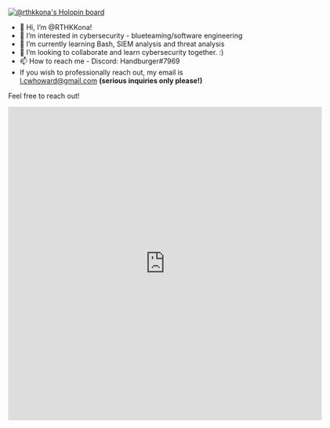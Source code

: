 [![@rthkkona's Holopin board](https://holopin.io/api/user/board?user=rthkkona)](https://holopin.io/@rthkkona)

- 👋 Hi, I’m @RTHKKona!
- 👀 I’m interested in cybersecurity - blueteaming/software engineering
- 🌱 I’m currently learning Bash, SIEM analysis and threat analysis
- 💞️ I’m looking to collaborate and learn cybersecurity together. :)
- 📫 How to reach me - Discord: Handburger#7969     
- If you wish to professionally reach out, my email is l.cwhoward@gmail.com **(serious inquiries only please!)** 

Feel free to reach out! 

<iframe width="640" height="640" src="https://cybermap.kaspersky.com/en/widget/dynamic/dark" frameborder="0">
